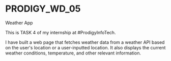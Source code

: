# PRODIGY_WD_05
Weather App

This is TASK 4 of my internship at #ProdigyInfoTech.

I have built a web page that fetches weather data from a weather API based on the user's location or a user-inputted location. It also displays the current weather conditions, temperature, and other relevant information.
